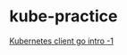 # kube-practice

[Kubernetes client go intro -1 ](https://vivek-syngh.medium.com/whats-in-kubernetes-client-go-part-1-694c941d2c1c)
